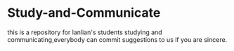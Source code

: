 # Study-and-Communicate
this is a repository for lanlian's students studying and communicating,everybody can commit suggestions to us if you are  sincere.
